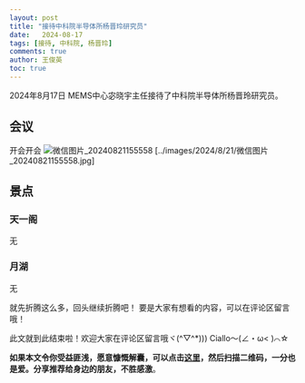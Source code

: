 ```yaml
---
layout: post
title: "接待中科院半导体所杨晋玲研究员"
date:   2024-08-17
tags: [接待, 中科院, 杨晋玲]
comments: true
author: 王俊英
toc: true
---
```


2024年8月17日
MEMS中心宓晓宇主任接待了中科院半导体所杨晋玲研究员。

<!-- more -->

## 会议
开会开会
![微信图片_20240821155558](https://github.com/user-attachments/assets/d90652b4-5ad5-45f1-ba54-44993ac054d2)
[../images/2024/8/21/微信图片_20240821155558.jpg]

## 景点
### 天一阁

无

### 月湖

无


就先折腾这么多，回头继续折腾吧！
要是大家有想看的内容，可以在评论区留言哦！



此文就到此结束啦！欢迎大家在评论区留言哦ヾ(^▽^*)))
Ciallo～(∠・ω< )⌒☆





**如果本文令你受益匪浅，愿意慷慨解囊，可以点击[这里](https://dotponder.github.io/likes/)，然后扫描二维码，一分也是爱。分享推荐给身边的朋友，不胜感激**。
